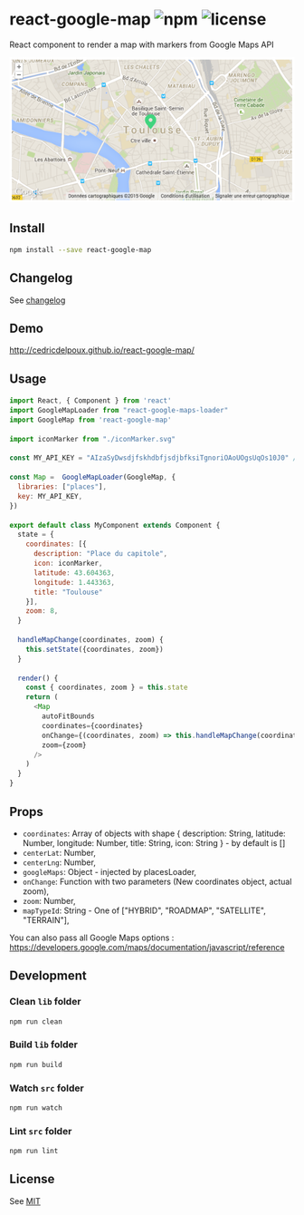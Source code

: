 # react-google-map ![npm](https://img.shields.io/npm/v/react-google-map.svg) ![license](https://img.shields.io/npm/l/react-google-map.svg)

React component to render a map with markers from Google Maps API

![react-google-map example](/screenshots/react-google-map-exemple.png)

## Install

```sh
npm install --save react-google-map
```

## Changelog

See [changelog](./CHANGELOG.md)

## Demo

<http://cedricdelpoux.github.io/react-google-map/>

## Usage

```js
import React, { Component } from 'react'
import GoogleMapLoader from "react-google-maps-loader"
import GoogleMap from 'react-google-map'

import iconMarker from "./iconMarker.svg"

const MY_API_KEY = "AIzaSyDwsdjfskhdbfjsdjbfksiTgnoriOAoUOgsUqOs10J0" // fake

const Map =  GoogleMapLoader(GoogleMap, {
  libraries: ["places"],
  key: MY_API_KEY,
})

export default class MyComponent extends Component {
  state = {
    coordinates: [{
      description: "Place du capitole",
      icon: iconMarker,
      latitude: 43.604363,
      longitude: 1.443363,
      title: "Toulouse"
    }],
    zoom: 8,
  }

  handleMapChange(coordinates, zoom) {
    this.setState({coordinates, zoom})
  }

  render() {
    const { coordinates, zoom } = this.state
    return (
      <Map
        autoFitBounds
        coordinates={coordinates}
        onChange={(coordinates, zoom) => this.handleMapChange(coordinates, zoom)}
        zoom={zoom}
      />
    )
  }
}
```

## Props

  * `coordinates`: Array of objects with shape { description: String, latitude: Number, longitude: Number, title: String, icon: String } - by default is []
  * `centerLat`: Number,
  * `centerLng`: Number,
  * `googleMaps`: Object - injected by placesLoader,
  * `onChange`: Function with two parameters (New coordinates object, actual zoom),
  * `zoom`: Number,
  * `mapTypeId`: String - One of ["HYBRID", "ROADMAP", "SATELLITE", "TERRAIN"],

You can also pass all Google Maps options :
https://developers.google.com/maps/documentation/javascript/reference

## Development

### Clean `lib` folder

```js
npm run clean
```

### Build `lib` folder

```js
npm run build
```

### Watch `src` folder

```js
npm run watch
```

### Lint `src` folder

```js
npm run lint
```

## License

See [MIT](./LICENCE)
